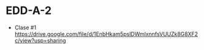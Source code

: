 # EDD-A-2

- Clase #1
https://drive.google.com/file/d/1EnbHkam5pslDWmlxnnfsVUUZk8G8XF2c/view?usp=sharing